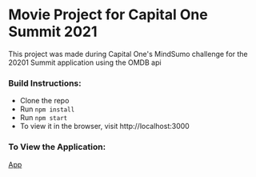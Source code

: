 # Movie Project for Capital One Summit 2021

This project was made during Capital One's MindSumo challenge for the 20201 Summit application using the OMDB api

### Build Instructions:
* Clone the repo 
* Run `npm install`
* Run `npm start`
* To view it in the browser, visit http://localhost:3000

### To View the Application: 
[App](https://andrewk311.github.io/Movie-Project/)
